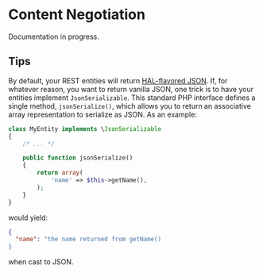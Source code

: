 Content Negotiation
===================

Documentation in progress.

Tips
----

By default, your REST entities will return [HAL-flavored JSON](/api-primer/halprimer.md). If, for
whatever reason, you want to return vanilla JSON, one trick is to have your entities implement
`JsonSerializable`. This standard PHP interface defines a single method, `jsonSerialize()`, which
allows you to return an associative array representation to serialize as JSON. As an example:

```php
class MyEntity implements \JsonSerializable
{
    /* ... */

    public function jsonSerialize()
    {
        return array(
            'name' => $this->getName(),
        );
    }
}
```

would yield:

```JSON
{
  "name": "the name returned from getName()
}
```

when cast to JSON.
